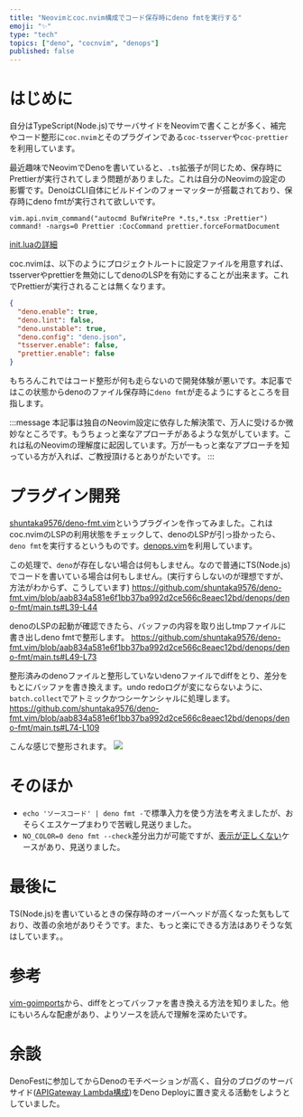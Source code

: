 ```yaml
---
title: "Neovimとcoc.nvim構成でコード保存時にdeno fmtを実行する"
emoji: "✨"
type: "tech"
topics: ["deno", "cocnvim", "denops"]
published: false
---
```


# はじめに

自分はTypeScript(Node.js)でサーバサイドをNeovimで書くことが多く、補完やコード整形に`coc.nvim`とそのプラグインである`coc-tsserver`や`coc-prettier`を利用しています。

最近趣味でNeovimでDenoを書いていると、`.ts`拡張子が同じため、保存時にPrettierが実行されてしまう問題がありました。これは自分のNeovimの設定の影響です。DenoはCLI自体にビルドインのフォーマッターが搭載されており、保存時にdeno fmtが実行されて欲しいです。

```vim:init.luaから一部抜粋
vim.api.nvim_command("autocmd BufWritePre *.ts,*.tsx :Prettier")
command! -nargs=0 Prettier :CocCommand prettier.forceFormatDocument
```
[init.luaの詳細](https://github.com/shuntaka9576/dotfiles/blob/ee333ecbe9973746d3cbcab31a3a61a5a10c1b4a/lua/init.lua)


coc.nvimは、以下のようにプロジェクトルートに設定ファイルを用意すれば、tsserverやprettierを無効にしてdenoのLSPを有効にすることが出来ます。これでPrettierが実行されることは無くなります。
```json:.vim/coc-settings.json
{
  "deno.enable": true,
  "deno.lint": false,
  "deno.unstable": true,
  "deno.config": "deno.json",
  "tsserver.enable": false,
  "prettier.enable": false
}
```

もちろんこれではコード整形が何も走らないので開発体験が悪いです。本記事ではこの状態からdenoのファイル保存時に`deno fmt`が走るようにするところを目指します。

:::message
本記事は独自のNeovim設定に依存した解決策で、万人に受けるか微妙なところです。もうちょっと楽なアプローチがあるような気がしています。これは私のNeovimの理解度に起因しています。万が一もっと楽なアプローチを知っている方が入れば、ご教授頂けるとありがたいです。
:::


# プラグイン開発

[shuntaka9576/deno-fmt.vim](https://github.com/shuntaka9576/deno-fmt.vim)というプラグインを作ってみました。これはcoc.nvimのLSPの利用状態をチェックして、denoのLSPが引っ掛かったら、`deno fmt`を実行するというものです。[denops.vim](https://github.com/vim-denops/denops.vim)を利用しています。

この処理で、`deno`が存在しない場合は何もしません。なので普通にTS(Node.js)でコードを書いている場合は何もしません。(実行すらしないのが理想ですが、方法がわからず、こうしています)
https://github.com/shuntaka9576/deno-fmt.vim/blob/aab834a581e6f1bb37ba992d2ce566c8eaec12bd/denops/deno-fmt/main.ts#L39-L44


denoのLSPの起動が確認できたら、バッファの内容を取り出しtmpファイルに書き出しdeno fmtで整形します。
https://github.com/shuntaka9576/deno-fmt.vim/blob/aab834a581e6f1bb37ba992d2ce566c8eaec12bd/denops/deno-fmt/main.ts#L49-L73


整形済みのdenoファイルと整形していないdenoファイルでdiffをとり、差分をもとにバッファを書き換えます。undo redoログが変にならないように、`batch.collect`でアトミックかつシーケンシャルに処理します。
https://github.com/shuntaka9576/deno-fmt.vim/blob/aab834a581e6f1bb37ba992d2ce566c8eaec12bd/denops/deno-fmt/main.ts#L74-L109


こんな感じで整形されます。
![](https://storage.googleapis.com/zenn-user-upload/da9ec91f474e-20231107.gif)


# そのほか

* `echo 'ソースコード' | deno fmt -`で標準入力を使う方法を考えましたが、おそらくエスケープまわりで苦戦し見送りました。
* `NO_COLOR=0 deno fmt --check`差分出力が可能ですが、[表示が正しくない](https://github.com/denoland/deno/issues/20364)ケースがあり、見送りました。


# 最後に

TS(Node.js)を書いているときの保存時のオーバーヘッドが高くなった気もしており、改善の余地がありそうです。また、もっと楽にできる方法はありそうな気はしています。。

# 参考

[vim-goimports](https://github.com/mattn/vim-goimports)から、diffをとってバッファを書き換える方法を知りました。他にもいろんな配慮があり、よりソースを読んで理解を深めたいです。

# 余談

DenoFestに参加してからDenoのモチベーションが高く、自分のブログのサーバサイド([APIGateway Lambda構成](https://shuntaka.dev/shuntaka/articles/01f07hctzhjcwtdq4h6ew9stk8))をDeno Deployに置き変える活動をしようとしていました。


